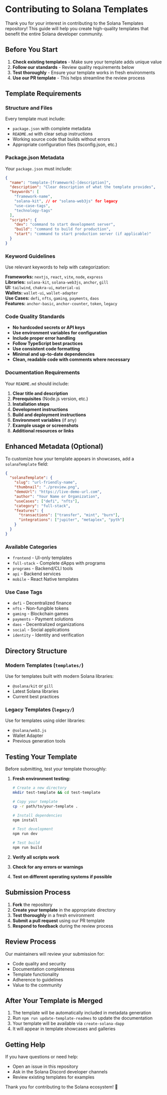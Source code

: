 # Contributing to Solana Templates

Thank you for your interest in contributing to the Solana Templates repository! This guide will help you create high-quality templates that benefit the entire Solana developer community.

## Before You Start

1. **Check existing templates** - Make sure your template adds unique value
2. **Follow our standards** - Review quality requirements below
3. **Test thoroughly** - Ensure your template works in fresh environments
4. **Use our PR template** - This helps streamline the review process

## Template Requirements

### Structure and Files

Every template must include:

- `package.json` with complete metadata
- `README.md` with clear setup instructions
- Working source code that builds without errors
- Appropriate configuration files (tsconfig.json, etc.)

### Package.json Metadata

Your `package.json` must include:

```json
{
  "name": "template-[framework]-[description]",
  "description": "Clear description of what the template provides",
  "keywords": [
    "framework-name",
    "solana-kit", // or "solana-web3js" for legacy
    "use-case-tags",
    "technology-tags"
  ],
  "scripts": {
    "dev": "command to start development server",
    "build": "command to build for production",
    "start": "command to start production server (if applicable)"
  }
}
```

### Keyword Guidelines

Use relevant keywords to help with categorization:

**Frameworks:** `nextjs`, `react`, `vite`, `node`, `express`  
**Libraries:** `solana-kit`, `solana-web3js`, `anchor`, `gill`  
**UI:** `tailwind`, `chakra-ui`, `material-ui`  
**Wallets:** `wallet-ui`, `wallet-adapter`  
**Use Cases:** `defi`, `nfts`, `gaming`, `payments`, `daos`  
**Features:** `anchor-basic`, `anchor-counter`, `token`, `legacy`

### Code Quality Standards

- **No hardcoded secrets or API keys**
- **Use environment variables for configuration**
- **Include proper error handling**
- **Follow TypeScript best practices**
- **Use consistent code formatting**
- **Minimal and up-to-date dependencies**
- **Clean, readable code with comments where necessary**

### Documentation Requirements

Your `README.md` should include:

1. **Clear title and description**
2. **Prerequisites** (Node.js version, etc.)
3. **Installation steps**
4. **Development instructions**
5. **Build and deployment instructions**
6. **Environment variables** (if any)
7. **Example usage or screenshots**
8. **Additional resources or links**

## Enhanced Metadata (Optional)

To customize how your template appears in showcases, add a `solanaTemplate` field:

```json
{
  "solanaTemplate": {
    "slug": "url-friendly-name",
    "thumbnail": "./preview.png",
    "demoUrl": "https://live-demo-url.com",
    "author": "Your Name or Organization",
    "useCases": ["defi", "nfts"],
    "category": "full-stack",
    "features": {
      "transactions": ["transfer", "mint", "burn"],
      "integrations": ["jupiter", "metaplex", "pyth"]
    }
  }
}
```

### Available Categories
- `frontend` - UI-only templates
- `full-stack` - Complete dApps with programs
- `programs` - Backend/CLI tools
- `api` - Backend services
- `mobile` - React Native templates

### Use Case Tags
- `defi` - Decentralized finance
- `nfts` - Non-fungible tokens
- `gaming` - Blockchain games
- `payments` - Payment solutions
- `daos` - Decentralized organizations
- `social` - Social applications
- `identity` - Identity and verification

## Directory Structure

### Modern Templates (`templates/`)
Use for templates built with modern Solana libraries:
- `@solana/kit` or `gill`
- Latest Solana libraries
- Current best practices

### Legacy Templates (`legacy/`)
Use for templates using older libraries:
- `@solana/web3.js`
- Wallet Adapter
- Previous generation tools

## Testing Your Template

Before submitting, test your template thoroughly:

1. **Fresh environment testing:**
   ```bash
   # Create a new directory
   mkdir test-template && cd test-template
   
   # Copy your template
   cp -r path/to/your-template .
   
   # Install dependencies
   npm install
   
   # Test development
   npm run dev
   
   # Test build
   npm run build
   ```

2. **Verify all scripts work**
3. **Check for any errors or warnings**
4. **Test on different operating systems if possible**

## Submission Process

1. **Fork** the repository
2. **Create your template** in the appropriate directory
3. **Test thoroughly** in a fresh environment
4. **Submit a pull request** using our PR template
5. **Respond to feedback** during the review process

## Review Process

Our maintainers will review your submission for:

- Code quality and security
- Documentation completeness
- Template functionality
- Adherence to guidelines
- Value to the community

## After Your Template is Merged

1. The template will be automatically included in metadata generation
2. Run `npm run update-template-readmes` to update the documentation
3. Your template will be available via `create-solana-dapp`
4. It will appear in template showcases and galleries

## Getting Help

If you have questions or need help:

- Open an issue in this repository
- Ask in the Solana Discord developer channels
- Review existing templates for examples

Thank you for contributing to the Solana ecosystem! 🚀